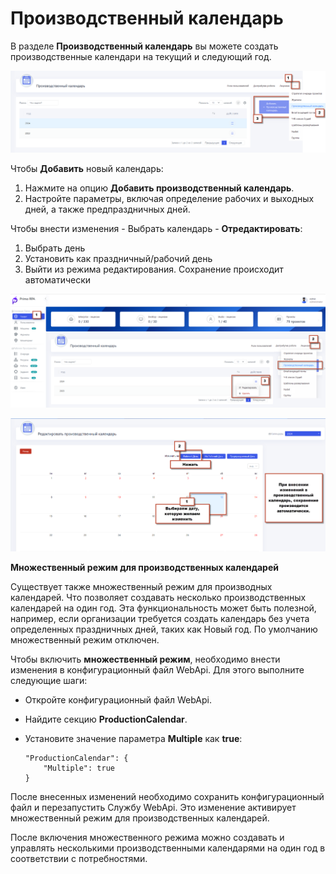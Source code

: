 # Производственный календарь

В разделе **Производственный календарь** вы можете создать производственные календари на текущий и следующий год.

![](../../resources/ui3/tenants/production-calend.png)


Чтобы **Добавить** новый календарь:
1. Нажмите на опцию **Добавить производственный календарь**.
2. Настройте параметры, включая определение рабочих и выходных дней, а также предпраздничных дней.


Чтобы внести изменения - Выбрать календарь - **Отредактировать**:
1. Выбрать день
2. Установить как праздничный/рабочий день
3. Выйти из режима редактирования. Сохранение происходит автоматически


![](../../resources/ui3/tenants/calend1.png)

![](../../resources/ui3/tenants/proizv-calend.png)


**Множественный режим для производственных календарей**


Существует также множественный режим для производных календарей. Что позволяет создавать несколько производственных календарей на один год. Эта функциональность может быть полезной, например, если организации требуется создать календарь без учета определенных праздничных дней, таких как Новый год. По умолчанию множественный режим отключен.

Чтобы включить **множественный режим**, необходимо внести изменения в конфигурационный файл WebApi. Для этого выполните следующие шаги:

   - Откройте конфигурационный файл WebApi.
   - Найдите секцию **ProductionCalendar**.
   - Установите значение параметра **Multiple** как **true**:

     ```
     "ProductionCalendar": {
         "Multiple": true
     }
     ```

  После внесенных изменений необходимо сохранить конфигурационный файл и перезапустить Службу WebApi.
  Это изменение активирует множественный режим для производственных календарей.

После включения множественного режима можно создавать и управлять несколькими производственными календарями на один год в соответствии с потребностями.
